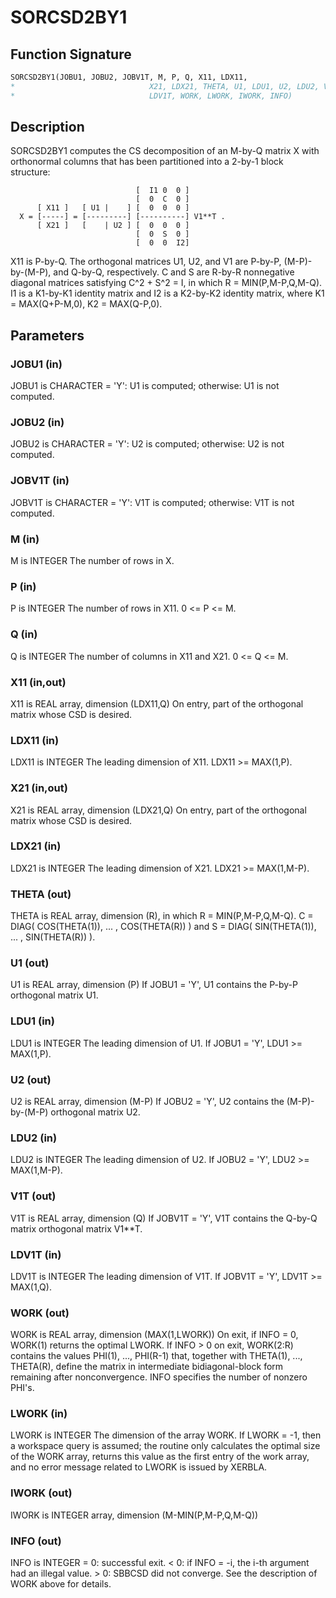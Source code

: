 # SORCSD2BY1

## Function Signature

```fortran
SORCSD2BY1(JOBU1, JOBU2, JOBV1T, M, P, Q, X11, LDX11,
*                              X21, LDX21, THETA, U1, LDU1, U2, LDU2, V1T,
*                              LDV1T, WORK, LWORK, IWORK, INFO)
```

## Description


 SORCSD2BY1 computes the CS decomposition of an M-by-Q matrix X with
 orthonormal columns that has been partitioned into a 2-by-1 block
 structure:

                                [  I1 0  0 ]
                                [  0  C  0 ]
          [ X11 ]   [ U1 |    ] [  0  0  0 ]
      X = [-----] = [---------] [----------] V1**T .
          [ X21 ]   [    | U2 ] [  0  0  0 ]
                                [  0  S  0 ]
                                [  0  0  I2]

 X11 is P-by-Q. The orthogonal matrices U1, U2, and V1 are P-by-P,
 (M-P)-by-(M-P), and Q-by-Q, respectively. C and S are R-by-R
 nonnegative diagonal matrices satisfying C^2 + S^2 = I, in which
 R = MIN(P,M-P,Q,M-Q). I1 is a K1-by-K1 identity matrix and I2 is a
 K2-by-K2 identity matrix, where K1 = MAX(Q+P-M,0), K2 = MAX(Q-P,0).

## Parameters

### JOBU1 (in)

JOBU1 is CHARACTER = 'Y': U1 is computed; otherwise: U1 is not computed.

### JOBU2 (in)

JOBU2 is CHARACTER = 'Y': U2 is computed; otherwise: U2 is not computed.

### JOBV1T (in)

JOBV1T is CHARACTER = 'Y': V1T is computed; otherwise: V1T is not computed.

### M (in)

M is INTEGER The number of rows in X.

### P (in)

P is INTEGER The number of rows in X11. 0 <= P <= M.

### Q (in)

Q is INTEGER The number of columns in X11 and X21. 0 <= Q <= M.

### X11 (in,out)

X11 is REAL array, dimension (LDX11,Q) On entry, part of the orthogonal matrix whose CSD is desired.

### LDX11 (in)

LDX11 is INTEGER The leading dimension of X11. LDX11 >= MAX(1,P).

### X21 (in,out)

X21 is REAL array, dimension (LDX21,Q) On entry, part of the orthogonal matrix whose CSD is desired.

### LDX21 (in)

LDX21 is INTEGER The leading dimension of X21. LDX21 >= MAX(1,M-P).

### THETA (out)

THETA is REAL array, dimension (R), in which R = MIN(P,M-P,Q,M-Q). C = DIAG( COS(THETA(1)), ... , COS(THETA(R)) ) and S = DIAG( SIN(THETA(1)), ... , SIN(THETA(R)) ).

### U1 (out)

U1 is REAL array, dimension (P) If JOBU1 = 'Y', U1 contains the P-by-P orthogonal matrix U1.

### LDU1 (in)

LDU1 is INTEGER The leading dimension of U1. If JOBU1 = 'Y', LDU1 >= MAX(1,P).

### U2 (out)

U2 is REAL array, dimension (M-P) If JOBU2 = 'Y', U2 contains the (M-P)-by-(M-P) orthogonal matrix U2.

### LDU2 (in)

LDU2 is INTEGER The leading dimension of U2. If JOBU2 = 'Y', LDU2 >= MAX(1,M-P).

### V1T (out)

V1T is REAL array, dimension (Q) If JOBV1T = 'Y', V1T contains the Q-by-Q matrix orthogonal matrix V1**T.

### LDV1T (in)

LDV1T is INTEGER The leading dimension of V1T. If JOBV1T = 'Y', LDV1T >= MAX(1,Q).

### WORK (out)

WORK is REAL array, dimension (MAX(1,LWORK)) On exit, if INFO = 0, WORK(1) returns the optimal LWORK. If INFO > 0 on exit, WORK(2:R) contains the values PHI(1), ..., PHI(R-1) that, together with THETA(1), ..., THETA(R), define the matrix in intermediate bidiagonal-block form remaining after nonconvergence. INFO specifies the number of nonzero PHI's.

### LWORK (in)

LWORK is INTEGER The dimension of the array WORK. If LWORK = -1, then a workspace query is assumed; the routine only calculates the optimal size of the WORK array, returns this value as the first entry of the work array, and no error message related to LWORK is issued by XERBLA.

### IWORK (out)

IWORK is INTEGER array, dimension (M-MIN(P,M-P,Q,M-Q))

### INFO (out)

INFO is INTEGER = 0: successful exit. < 0: if INFO = -i, the i-th argument had an illegal value. > 0: SBBCSD did not converge. See the description of WORK above for details.

